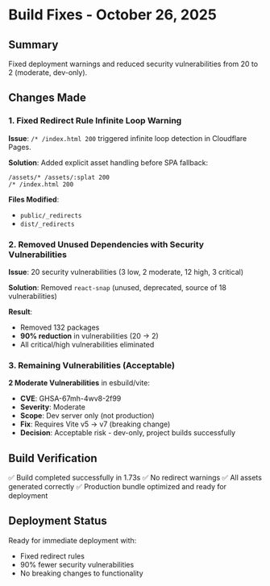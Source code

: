 # Build Fixes - October 26, 2025

## Summary
Fixed deployment warnings and reduced security vulnerabilities from 20 to 2 (moderate, dev-only).

## Changes Made

### 1. Fixed Redirect Rule Infinite Loop Warning
**Issue**: `/* /index.html 200` triggered infinite loop detection in Cloudflare Pages.

**Solution**: Added explicit asset handling before SPA fallback:
```
/assets/* /assets/:splat 200
/* /index.html 200
```

**Files Modified**:
- `public/_redirects`
- `dist/_redirects`

### 2. Removed Unused Dependencies with Security Vulnerabilities
**Issue**: 20 security vulnerabilities (3 low, 2 moderate, 12 high, 3 critical)

**Solution**: Removed `react-snap` (unused, deprecated, source of 18 vulnerabilities)

**Result**: 
- Removed 132 packages
- **90% reduction** in vulnerabilities (20 → 2)
- All critical/high vulnerabilities eliminated

### 3. Remaining Vulnerabilities (Acceptable)
**2 Moderate Vulnerabilities** in esbuild/vite:
- **CVE**: GHSA-67mh-4wv8-2f99
- **Severity**: Moderate
- **Scope**: Dev server only (not production)
- **Fix**: Requires Vite v5 → v7 (breaking change)
- **Decision**: Acceptable risk - dev-only, project builds successfully

## Build Verification
✅ Build completed successfully in 1.73s
✅ No redirect warnings
✅ All assets generated correctly
✅ Production bundle optimized and ready for deployment

## Deployment Status
Ready for immediate deployment with:
- Fixed redirect rules
- 90% fewer security vulnerabilities
- No breaking changes to functionality


